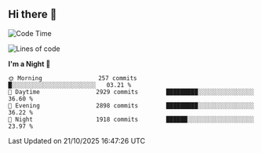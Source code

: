 ## Hi there 👋

<!--
**Wangmerlyn/Wangmerlyn** is a ✨ _special_ ✨ repository because its `README.md` (this file) appears on your GitHub profile.

Here are some ideas to get you started:

- 🔭 I’m currently working on ...
- 🌱 I’m currently learning ...
- 👯 I’m looking to collaborate on ...
- 🤔 I’m looking for help with ...
- 💬 Ask me about ...
- 📫 How to reach me: ...
- 😄 Pronouns: ...
- ⚡ Fun fact: ...
-->
<!--START_SECTION:waka-->
![Code Time](http://img.shields.io/badge/Code%20Time-586%20hrs%204%20mins-blue)

![Lines of code](https://img.shields.io/badge/From%20Hello%20World%20I%27ve%20Written-43.7%20million%20lines%20of%20code-blue)

**I'm a Night 🦉** 

```text
🌞 Morning                257 commits         █░░░░░░░░░░░░░░░░░░░░░░░░   03.21 % 
🌆 Daytime                2929 commits        █████████░░░░░░░░░░░░░░░░   36.60 % 
🌃 Evening                2898 commits        █████████░░░░░░░░░░░░░░░░   36.22 % 
🌙 Night                  1918 commits        ██████░░░░░░░░░░░░░░░░░░░   23.97 % 
```



 Last Updated on 21/10/2025 16:47:26 UTC
<!--END_SECTION:waka-->
